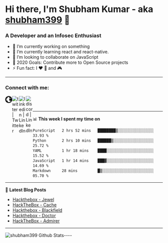 # Hi there, I'm Shubham Kumar - aka [shubham399][website] 👋

### A Developer and an Infosec Enthusiast

- 🔭 I’m currently working on something
- 🌱 I’m currently learning react and react-native. 
- 👯 I’m looking to collaborate on JavaScript
- 🥅 2020 Goals: Contribute more to Open Source projects
- ⚡ Fun fact: I ❤️ 🐶 and 🎮


---
### Connect with me:

[<img align="left" alt="Website" width="22px" src="https://raw.githubusercontent.com/iconic/open-iconic/master/svg/globe.svg" />][website]
[<img align="left" alt="twitter | Twitter" width="22px" src="https://cdn.jsdelivr.net/npm/simple-icons@v3/icons/twitter.svg" />][twitter]
[<img align="left" alt="linkedin | LinkedIn" width="22px" src="https://cdn.jsdelivr.net/npm/simple-icons@v3/icons/linkedin.svg" />][linkedin]
[<img align="left" alt="discord | LinkedIn" width="22px" src="https://cdn.jsdelivr.net/npm/simple-icons@v3/icons/discord.svg" />][discord]


<br />
<br />

---
📊 **This week I spent my time on**
<!--START_SECTION:waka-->
```text
PureScript   2 hrs 52 mins   ████████▒░░░░░░░░░░░░░░░░   33.93 % 
Python       2 hrs 10 mins   ██████▒░░░░░░░░░░░░░░░░░░   25.72 % 
YAML         1 hr 18 mins    ████░░░░░░░░░░░░░░░░░░░░░   15.52 % 
JavaScript   1 hr 14 mins    ███▓░░░░░░░░░░░░░░░░░░░░░   14.69 % 
Markdown     28 mins         █▒░░░░░░░░░░░░░░░░░░░░░░░   05.70 % 
```
<!--END_SECTION:waka-->

---
📕 **Latest Blog Posts**
<!-- BLOG-POST-LIST:START -->
- [Hackthebox - Jewel](https://www.shubhkumar.in/htb/jewel/)
- [HackTheBox - Cache](https://www.shubhkumar.in/htb/cache/)
- [Hackthebox - Blackfield](https://www.shubhkumar.in/htb/blackfield/)
- [Hackthebox - Doctor](https://www.shubhkumar.in/htb/doctor/)
- [HackTheBox - Admirer](https://www.shubhkumar.in/htb/admirer/)
<!-- BLOG-POST-LIST:END -->
---

<img align="left" alt="shubham399 Github Stats" src="https://github-readme-stats.vercel.app/api?username=shubham399&show_icons=true&hide_border=true&count_private=true" />
----

[website]:  https://shubhkumar.in/about/
[twitter]:  https://twitter.com/shubhkumar01/
[linkedin]: https://www.linkedin.com/in/shubham399/
[discord]:  https://discordapp.com/users/397613413301354497

